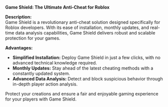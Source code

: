 **Game Shield: The Ultimate Anti-Cheat for Roblox**  

**Description:**  
Game Shield is a revolutionary anti-cheat solution designed specifically for Roblox developers. With its ease of installation, monthly updates, and real-time data analysis capabilities, Game Shield delivers robust and scalable protection for your games.  

**Advantages:**  
- **Simplified Installation:** Deploy Game Shield in just a few clicks, with no advanced technical knowledge required.  
- **Monthly Updates:** Stay ahead of the latest cheating methods with a constantly updated system.  
- **Advanced Data Analysis:** Detect and block suspicious behavior through in-depth player action analysis.  

Protect your creations and ensure a fair and enjoyable gaming experience for your players with Game Shield.  

